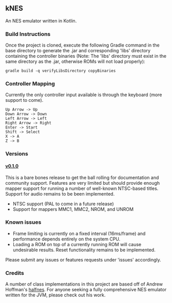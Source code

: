 ## kNES
An NES emulator written in Kotlin.

### Build Instructions
Once the project is cloned, execute the following Gradle command in the base directory
to generate the .jar and corresponding 'libs' directory containing the controller binaries
(Note: The 'libs' directory must exist in the same directory as the .jar, otherwise ROMs will 
not load properly):

`gradle build -q verifyLibsDirectory copyBinaries`

### Controller Mapping
Currently the only controller input available is through the keyboard (more support to come).

```
Up Arrow -> Up
Down Arrow -> Down
Left Arrow -> Left
Right Arrow -> Right
Enter -> Start
Shift -> Select
X -> A
Z -> B
```

### Versions
#### [v0.1.0](https://github.com/chadramsey/knes/releases/tag/v0.1.0)
This is a bare bones release to get the ball rolling for documentation and community support. Features are very limited 
but should provide enough mapper support for running a number of well-known NTSC-based titles. Support for
audio remains to be been implemented.
- NTSC support (PAL to come in a future release)
- Support for mappers MMC1, MMC2, NROM, and UNROM

### Known issues
- Frame limiting is currently on a fixed interval (16ms/frame) and performance depends entirely on
the system CPU.
- Loading a ROM on top of a currently running ROM will cause undesirable results. Reset functionality
remains to be implemented.

Please submit any issues or features requests under 'issues' accordingly.

### Credits
A number of class implementations in this project are based off of Andrew Hoffman's 
[halfnes](https://github.com/andrew-hoffman/halfnes). For anyone seeking a fully comprehensive
NES emulator written for the JVM, please check out his work.
